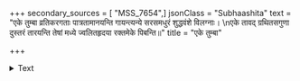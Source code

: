 +++
secondary_sources = [ "MSS_7654",]
jsonClass = "Subhaashita"
text = "एके तुम्बा व्रतिकरगताः पात्रतामानयन्ति गायन्त्यन्ये सरसमधुरं शुद्धवंशे विलग्नाः।  \nएके तावद् ग्रथितसगुणा दुस्तरं तारयन्ति तेषां मध्ये ज्वलितहृदया रक्तमेके पिबन्ति॥"
title = "एके तुम्बा"

+++

<details><summary>Text</summary>

एके तुम्बा व्रतिकरगताः पात्रतामानयन्ति गायन्त्यन्ये सरसमधुरं शुद्धवंशे विलग्नाः।  
एके तावद् ग्रथितसगुणा दुस्तरं तारयन्ति तेषां मध्ये ज्वलितहृदया रक्तमेके पिबन्ति॥
</details>
